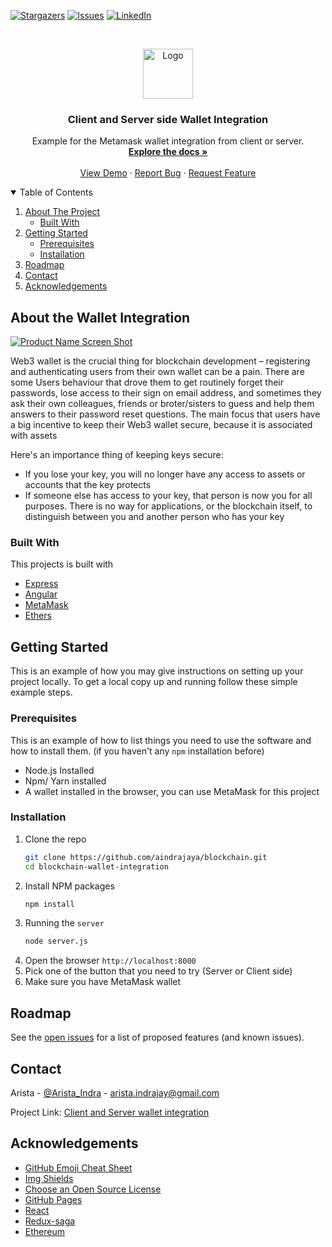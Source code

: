<!-- PROJECT SHIELDS -->
[![Stargazers][stars-shield]][stars-url]
[![Issues][issues-shield]][issues-url]
[![LinkedIn][linkedin-shield]][linkedin-url]

<!-- PROJECT LOGO -->
<br />
<p align="center">
  <a href="https://github.com/aindrajaya/blockchain/tree/master/blockchain-wallet-integration">
    <img src="https://banner2.cleanpng.com/20180713/ll/kisspng-online-wallet-bitcoin-cryptocurrency-wallet-money-petai-5b48cb6a0b0fa2.1447918415314973220453.jpg" alt="Logo" width="80" height="80">
  </a>

  <h3 align="center">Client and Server side Wallet Integration</h3>

  <p align="center">
    Example for the Metamask wallet integration from client or server.
    <br />
    <a href="https://github.com/aindrajaya/blockchain/tree/master/blockchain-wallet-integration"><strong>Explore the docs »</strong></a>
    <br />
    <br />
    <a href="https://github.com/aindrajaya/blockchain/tree/master/blockchain-wallet-integration">View Demo</a>
    ·
    <a href="https://github.com/aindrajaya/blockchain/tree/master/blockchain-wallet-integration/issues">Report Bug</a>
    ·
    <a href="https://github.com/aindrajaya/blockchain/tree/master/blockchain-wallet-integration/issues">Request Feature</a>
  </p>
</p>

<!-- TABLE OF CONTENTS -->
<details open="open">
  <summary>Table of Contents</summary>
  <ol>
    <li>
      <a href="#about-the-project">About The Project</a>
      <ul>
        <li><a href="#built-with">Built With</a></li>
      </ul>
    </li>
    <li>
      <a href="#getting-started">Getting Started</a>
      <ul>
        <li><a href="#prerequisites">Prerequisites</a></li>
        <li><a href="#installation">Installation</a></li>
      </ul>
    </li>
    <li><a href="#roadmap">Roadmap</a></li>
    <li><a href="#contact">Contact</a></li>
    <li><a href="#acknowledgements">Acknowledgements</a></li>
  </ol>
</details>

<!-- ABOUT THE PROJECT -->
## About the Wallet Integration
[![Product Name Screen Shot][product-screenshot]](https://example.com)

Web3 wallet is the crucial thing for blockchain development – registering and authenticating users from their own wallet can be a pain. There are some Users behaviour that drove them to get routinely forget their passwords, lose access to their sign on email address, and sometimes they ask their own colleagues, friends or broter/sisters to guess and help them answers to their password reset questions. The main focus that users have a big incentive to keep their Web3 wallet secure, because it is associated with assets

Here's an importance thing of keeping keys secure:
* If you lose your key, you will no longer have any access to assets or accounts that the key protects
* If someone else has access to your key, that person is now you for all purposes. There is no way for applications, or the blockchain itself, to distinguish between you and another person who has your key


### Built With
This projects is built with
* [Express](https://expressjs.com/)
* [Angular](http://angularjs.org/)
* [MetaMask](https://docs.metamask.io/guide/)
* [Ethers](https://docs.ethers.io/v5/)



<!-- GETTING STARTED -->
## Getting Started

This is an example of how you may give instructions on setting up your project locally.
To get a local copy up and running follow these simple example steps.

### Prerequisites

This is an example of how to list things you need to use the software and how to install them. (if you haven't any `npm` installation before)
* Node.js Installed
* Npm/ Yarn installed
* A wallet installed in the browser, you can use MetaMask for this project

### Installation

1. Clone the repo
   ```sh
   git clone https://github.com/aindrajaya/blockchain.git
   cd blockchain-wallet-integration
   ```
2. Install NPM packages
   ```sh
   npm install
   ```
3. Running the `server`
   ```sh
   node server.js
   ```
4. Open the browser `http://localhost:8000` 
5. Pick one of the button that you need to try (Server or Client side)
6. Make sure you have MetaMask wallet



<!-- ROADMAP -->
## Roadmap

See the [open issues](https://github.com/aindrajaya/blockchain/issues) for a list of proposed features (and known issues).



<!-- CONTACT -->
## Contact
Arista - [@Arista_Indra](https://twitter.com/Arista_Indra) - arista.indrajay@gmail.com

Project Link: [Client and Server wallet integration](https://github.com/aindrajaya/blockchain/tree/master/blockchain-wallet-integration)



<!-- ACKNOWLEDGEMENTS -->
## Acknowledgements
* [GitHub Emoji Cheat Sheet](https://www.webpagefx.com/tools/emoji-cheat-sheet)
* [Img Shields](https://shields.io)
* [Choose an Open Source License](https://choosealicense.com)
* [GitHub Pages](https://pages.github.com)
* [React](https://reactjs.org/)
* [Redux-saga](https://redux-saga.js.org/)
* [Ethereum](https://ethereum.org/en/)


<!-- MARKDOWN LINKS & IMAGES -->
<!-- https://www.markdownguide.org/basic-syntax/#reference-style-links -->
[stars-shield]: https://img.shields.io/github/stars/aindrajaya/blockchain.svg?style=for-the-badge
[stars-url]: https://github.com/aindrajaya/blockchain/stargazers
[issues-shield]: https://img.shields.io/github/issues/aindrajaya/blockchain.svg?style=for-the-badge
[issues-url]: https://github.com/aindrajaya/blockchainn/issues
[linkedin-shield]: https://img.shields.io/badge/-LinkedIn-black.svg?style=for-the-badge&logo=linkedin&colorB=555
[linkedin-url]: https://www.linkedin.com/in/aindrajaya
[product-screenshot]: images/screenshot.gif
